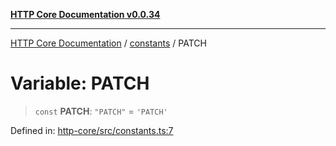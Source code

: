 [**HTTP Core Documentation v0.0.34**](../../README.md)

***

[HTTP Core Documentation](../../modules.md) / [constants](../README.md) / PATCH

# Variable: PATCH

> `const` **PATCH**: `"PATCH"` = `'PATCH'`

Defined in: [http-core/src/constants.ts:7](https://github.com/stonemjs/http-core/blob/6ce19e93bd5f8b28975217f6c01558c07c7c03c7/src/constants.ts#L7)
